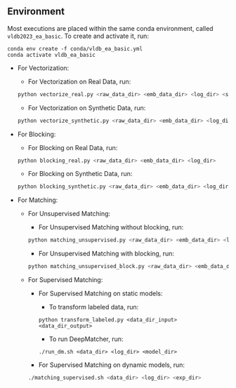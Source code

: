 ## Environment
Most executions are placed within the same conda environment, called `vldb2023_ea_basic`. To create and activate it, run:
```
conda env create -f conda/vldb_ea_basic.yml
conda activate vldb_ea_basic
```

* For Vectorization:
    * For Vectorization on Real Data, run:
    ```sh
    python vectorize_real.py <raw_data_dir> <emb_data_dir> <log_dir> <static_dir>
    ```
    * For Vectorization on Synthetic Data, run:
    ```sh
    python vectorize_synthetic.py <raw_data_dir> <emb_data_dir> <log_dir>  <static_dir>
    ```

* For Blocking: 
    * For Blocking on Real Data, run:
    ```sh
    python blocking_real.py <raw_data_dir> <emb_data_dir> <log_dir>
    ```
    * For Blocking on Synthetic Data, run:
    ```sh
    python blocking_synthetic.py <raw_data_dir> <emb_data_dir> <log_dir>
    ```

* For Matching:
    * For Unsupervised Matching:
        * For Unsupervised Matching without blocking, run:
        ```sh
        python matching_unsupervised.py <raw_data_dir> <emb_data_dir> <log_dir>
        ```
        * For Unsupervised Matching with blocking, run:
        ```sh
        python matching_unsupervised_block.py <raw_data_dir> <emb_data_dir> <log_dir>
        ```

    * For Supervised Matching:
        * For Supervised Matching on static models:
            * To transform labeled data, run:
            ```
            python transform_labeled.py <data_dir_input> <data_dir_output>
            ```
            * To run DeepMatcher, run:
            ```
            ./run_dm.sh <data_dir> <log_dir> <model_dir>
            ```
            
        * For Supervised Matching on dynamic models, run:
        ```sh
        ./matching_supervised.sh <data_dir> <log_dir> <exp_dir>
        ```
